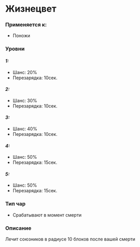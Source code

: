 # Жизнецвет

### Применяется к:

* Поножи

### Уровни&#x20;

#### _1:_&#x20;

* Шанс: 20%
* Перезарядка:  10сек.

#### _2:_

* Шанс: 30%
* Перезарядка:  10сек.&#x20;

#### _3:_&#x20;

* Шанс: 40%
* Перезарядка:  10сек.

#### _4:_

* Шанс: 50%
* Перезарядка:  15сек.&#x20;

#### _5:_&#x20;

* Шанс: 50%
* Перезарядка:  15сек.

### Тип чар

* Срабатывают в момент смерти

### Описание&#x20;

Лечит союзников в радиусе 10 блоков после вашей смерти
